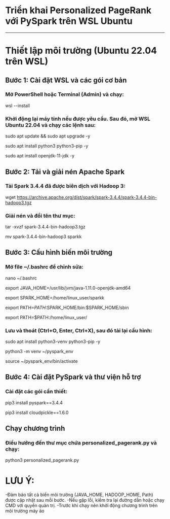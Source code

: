 # Triển khai Personalized PageRank với PySpark trên WSL Ubuntu
---

# Thiết lập môi trường (Ubuntu 22.04 trên WSL)

## Bước 1: Cài đặt WSL và các gói cơ bản

### Mở **PowerShell** hoặc **Terminal (Admin)** và chạy:

wsl --install

### Khởi động lại máy tính nếu được yêu cầu. Sau đó, mở WSL Ubuntu 22.04 và chạy các lệnh sau:

sudo apt update && sudo apt upgrade -y

sudo apt install python3 python3-pip -y

sudo apt install openjdk-11-jdk -y

## Bước 2: Tải và giải nén Apache Spark
### Tải Spark 3.4.4 đã được biên dịch với Hadoop 3:

wget https://archive.apache.org/dist/spark/spark-3.4.4/spark-3.4.4-bin-hadoop3.tgz

### Giải nén và đổi tên thư mục:

tar -xvzf spark-3.4.4-bin-hadoop3.tgz

mv spark-3.4.4-bin-hadoop3 sparkk

## Bước 3: Cấu hình biến môi trường
### Mở file ~/.bashrc để chỉnh sửa:

nano ~/.bashrc

export JAVA_HOME=/usr/lib/jvm/java-1.11.0-openjdk-amd64

export SPARK_HOME=/home/linux_user/sparkk

export PATH=$PATH:$SPARK_HOME/bin:$SPARK_HOME/sbin

export PATH=$PATH:/home/linux_user/

### Lưu và thoát (Ctrl+O, Enter, Ctrl+X), sau đó tải lại cấu hình:

sudo apt install python3-venv python3-pip -y

python3 -m venv ~/pyspark_env

source ~/pyspark_env/bin/activate

## Bước 4: Cài đặt PySpark và thư viện hỗ trợ
### Cài đặt các gói cần thiết:

pip3 install pyspark==3.4.4

pip3 install cloudpickle==1.6.0

## Chạy chương trình
### Điều hướng đến thư mục chứa personalized_pagerank.py và chạy:

python3 personalized_pagerank.py

# LƯU Ý:
-Đảm bảo tất cả biến môi trường (JAVA_HOME, HADOOP_HOME, Path) được cập nhật sau mỗi bước.
-Nếu gặp lỗi, kiểm tra lại đường dẫn hoặc chạy CMD với quyền quản trị.
-Trước khi chạy nên khởi động chương trình trên môi trường máy ảo


